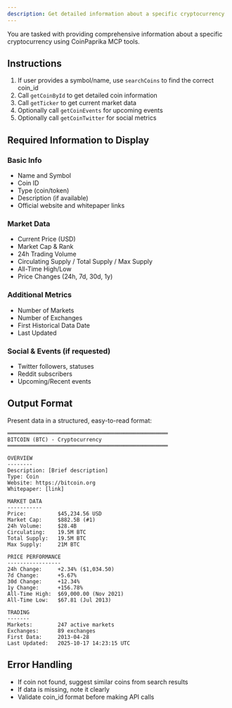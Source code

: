 ```yaml
---
description: Get detailed information about a specific cryptocurrency
---
```


You are tasked with providing comprehensive information about a specific cryptocurrency using CoinPaprika MCP tools.

## Instructions

1. If user provides a symbol/name, use `searchCoins` to find the correct coin_id
2. Call `getCoinById` to get detailed coin information
3. Call `getTicker` to get current market data
4. Optionally call `getCoinEvents` for upcoming events
5. Optionally call `getCoinTwitter` for social metrics

## Required Information to Display

### Basic Info
- Name and Symbol
- Coin ID
- Type (coin/token)
- Description (if available)
- Official website and whitepaper links

### Market Data
- Current Price (USD)
- Market Cap & Rank
- 24h Trading Volume
- Circulating Supply / Total Supply / Max Supply
- All-Time High/Low
- Price Changes (24h, 7d, 30d, 1y)

### Additional Metrics
- Number of Markets
- Number of Exchanges
- First Historical Data Date
- Last Updated

### Social & Events (if requested)
- Twitter followers, statuses
- Reddit subscribers
- Upcoming/Recent events

## Output Format

Present data in a structured, easy-to-read format:

```
═══════════════════════════════════════════════════
BITCOIN (BTC) - Cryptocurrency
═══════════════════════════════════════════════════

OVERVIEW
--------
Description: [Brief description]
Type: Coin
Website: https://bitcoin.org
Whitepaper: [link]

MARKET DATA
-----------
Price:          $45,234.56 USD
Market Cap:     $882.5B (#1)
24h Volume:     $28.4B
Circulating:    19.5M BTC
Total Supply:   19.5M BTC
Max Supply:     21M BTC

PRICE PERFORMANCE
-----------------
24h Change:     +2.34% ($1,034.50)
7d Change:      +5.67%
30d Change:     +12.34%
1y Change:      +156.78%
All-Time High:  $69,000.00 (Nov 2021)
All-Time Low:   $67.81 (Jul 2013)

TRADING
-------
Markets:        247 active markets
Exchanges:      89 exchanges
First Data:     2013-04-28
Last Updated:   2025-10-17 14:23:15 UTC
```

## Error Handling

- If coin not found, suggest similar coins from search results
- If data is missing, note it clearly
- Validate coin_id format before making API calls
